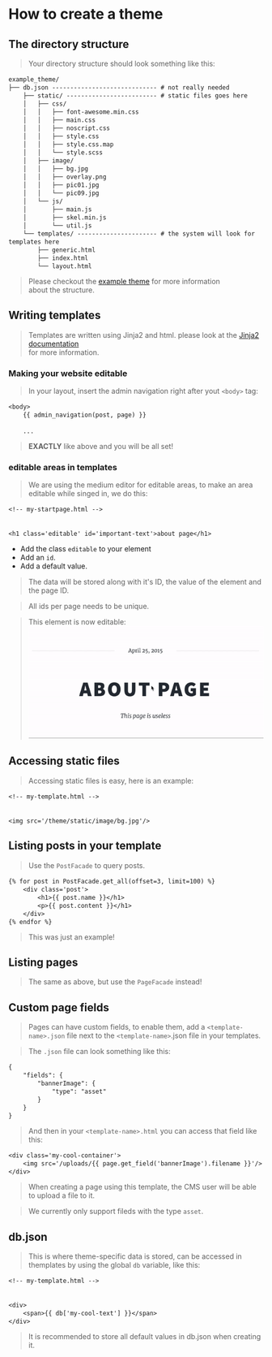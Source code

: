 # How to create a theme

## The directory structure
> Your directory structure should look something like this:

    example_theme/
    ├── db.json ----------------------------- # not really needed
        ├── static/ ------------------------- # static files goes here
        │   ├── css/
        │   │   ├── font-awesome.min.css
        │   │   ├── main.css
        │   │   ├── noscript.css
        │   │   ├── style.css
        │   │   ├── style.css.map
        │   │   └── style.scss
        │   ├── image/
        │   │   ├── bg.jpg
        │   │   ├── overlay.png
        │   │   ├── pic01.jpg
        │   │   └── pic09.jpg
        │   └── js/
        │       ├── main.js
        │       ├── skel.min.js
        │       └── util.js
        └── templates/ ---------------------- # the system will look for templates here
            ├── generic.html
            ├── index.html
            └── layout.html

> Please checkout the [example theme](example_theme) for more information  
> about the structure.

## Writing templates
> Templates are written using Jinja2 and html.
> please look at the [Jinja2 documentation](http://jinja.pocoo.org/docs/2.10/templates/)  
> for more information.

### Making your website editable
> In your layout, insert the admin navigation right after yout `<body>` tag:

    <body>
        {{ admin_navigation(post, page) }}

        ...

> __EXACTLY__ like above and you will be all set!

### editable areas in templates
> We are using the medium editor for editable areas, to make an area editable
> while singed in, we do this:

    <!-- my-startpage.html -->

    
    <h1 class='editable' id='important-text'>about page</h1>

* Add the class `editable` to your element
* Add an `id`.
* Add a default value.

> The data will be stored along with it's ID, the value of the element
> and the page ID.

> All ids per page needs to be unique.

> This element is now editable:  
![editable gif](screenshots/editable.gif)

## Accessing static files
> Accessing static files is easy, here is an example:

    <!-- my-template.html -->
    
    
    <img src='/theme/static/image/bg.jpg'/>

## Listing posts in your template
> Use the `PostFacade` to query posts.

    {% for post in PostFacade.get_all(offset=3, limit=100) %}
        <div class='post'>
            <h1>{{ post.name }}</h1>
            <p>{{ post.content }}</h1>
        </div>
    {% endfor %}

> This was just an example!

## Listing pages
> The same as above, but use the `PageFacade` instead!

## Custom page fields
> Pages can have custom fields, to enable them, add a `<template-name>.json` file
> next to the `<template-name>`.json file in your templates.

> The `.json` file can look something like this:

    {
        "fields": {
            "bannerImage": {
                "type": "asset"
            }
        }
    }

> And then in your `<template-name>.html` you can access that field like this:

    <div class='my-cool-container'>
        <img src='/uploads/{{ page.get_field('bannerImage').filename }}'/> 
    </div>

> When creating a page using this template, the CMS user will be able to upload
> a file to it.

> We currently only support fileds with the type `asset`.

## db.json
> This is where theme-specific data is stored, can be accessed in themplates
> by using the global `db` variable, like this:
    
    <!-- my-template.html -->
    

    <div>
        <span>{{ db['my-cool-text'] }}</span>
    </div>


> It is recommended to store all default values in db.json when creating it.
